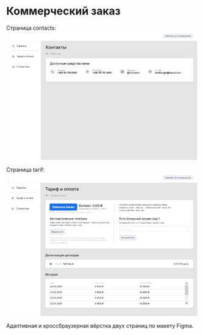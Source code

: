 # Коммерческий заказ

Страница contacts:
![Logo](./img/contacts.png)

Страница tarif:
![Logo](./img/tarif.png)

Адаптивная и кроссбраузерная вёрстка двух страниц по макету Figma.